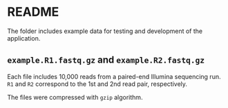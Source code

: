 # README

The folder includes example data for testing and development of the application.

## `example.R1.fastq.gz` and `example.R2.fastq.gz`

Each file includes 10,000 reads from a paired-end Illumina sequencing run.
`R1` and `R2` correspond to the 1st and 2nd read pair, respectively.

The files were compressed with `gzip` algorithm.
